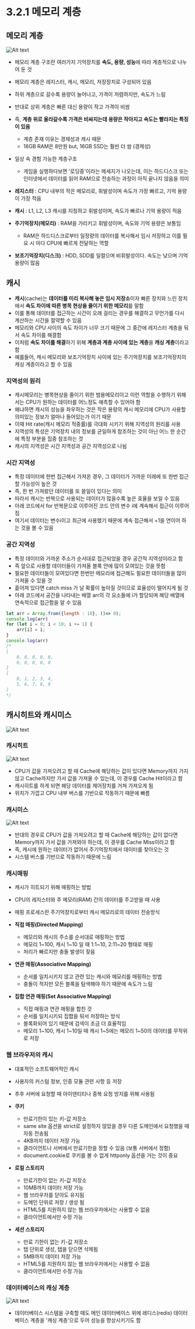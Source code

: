 # 3.2.1 메모리 계층

## 메모리 계층

![Alt text](../../img/memory_hierarchy.jpg)

- 메모리 계층 구조란 여러가지 기억장치를 **속도, 용량, 성능**에 따라 계층적으로 나누어 둔 것
- 메모리 계층은 레지스터, 캐시, 메모리, 저장장치로 구성되어 있음
- 하위 계층으로 갈수록 용량이 늘어나고, 가격이 저렴하지만, 속도가 느림
- 반대로 상위 계층은 빠른 대신 용량이 작고 가격이 비쌈
- 즉, **계층 위로 올라갈수록 가격은 비싸지는데 용량은 작아지고 속도는 빨라지는 특징이 있음**
  - 계층 존재 이유는 경제성과 캐시 때문
  - 16GB RAM은 8만원 but, 16GB SSD는 훨씬 더 쌈 (경제성)
- 일상 속 경험 가능한 계층구조
  - 게임을 실행하다보면 '로딩중'이라는 메세지가 나오는데, 이는 하드디스크 또는 인터넷에서 데이터를 읽어 RAM으로 전송하는 과정이 아직 끝나지 않음을 의미

- **레지스터** : CPU 내부의 작은 메모리로, 휘발성이며 속도가 가장 빠르고, 기억 용량이 가장 적음
- **캐시** : L1, L2, L3 캐시를 지칭하고 휘발성이며, 속도가 빠르나 기억 용량이 적음
- **주기억장치(메모리)** : RAM을 가리키고 휘발성이며, 속도와 기억 용량은 보통임
  - RAM은 하드디스크로부터 일정량의 데이터를 복사해서 임시 저장하고 이를 필요 시 마다 CPU에 빠르게 전달하는 역할
- **보조기억장치(디스크)** : HDD, SDD를 일컬으며 비휘발성이다. 속도는 낮으며 기억 용량이 많음

## 캐시
- **캐시**(cache)는 **데이터를 미리 복사해 놓은 임시 저장소**이자 빠른 장치와 느린 장치에서 **속도 차이에 따른 병목 현상을 줄이기 위한 메모리**를 말함
- 이를 통해 데이터를 접근하는 시간이 오래 걸리는 경우를 해결하고 무언가를 다시 계산하는 시간을 절약할 수 있음
- 메모리와 CPU 사이의 속도 차이가 너무 크기 때문에 그 중간에 레지스터 계층을 둬서 속도 차이를 해결함
- 이처럼 **속도 차이를 해결**하기 위해 **계층과 계층 사이에 있는 계층**을 **캐싱 계층**이라고 함
- 예를들어, 캐시 메모리와 보조기억장치 사이에 있는 주기억장치를 보조기억장치의 캐싱 계층이라고 할 수 있음

### 지역성의 원리
- 캐시메모리는 병목현상을 줄이기 위한 범용메모리이고 이런 역할을 수행하기 위해서는 CPU가 원하는 데이터를 어느정도 예측할 수 있어야 함
- 왜냐하면 캐시의 성능을 좌우하는 것은 작은 용량의 캐시 메모리에 CPU가 사용할 의미있는 정보가 얼마나 들어있는가 이기 때문
- 이때 Hit rate(캐시 메모리 적중률)를 극대화 시키기 위해 지역성의 원리를 사용
- 지역성의 특성은 기억장치 내의 정보를 균일하게 참조하는 것이 아닌 어느 한 순간에 특정 부분을 집중 참조하는 것
- 캐시의 지역성은 시간 지역성과 공간 지역성으로 나뉨

### 시간 지역성
- 특정 데이터에 한번 접근해서 가져온 경우, 그 데이터가 가까운 미래에 또 한번 접근할 가능성이 높은 것
- 즉, 한 번 가져왔던 데이터를 또 쓸일이 있다는 의미
- 따라서 캐시는 반복으로 사용되는 데이터가 많을수록 높은 효율을 보일 수 있음
- 아래 코드에서 for 반복문으로 이루어진 코드 안의 변수 i에 계속해서 접근이 이루어짐
- 여기서 데이터는 변수i이고 최근에 사용했기 때문에 계속 접근해서 +1을 연이어 하는 것을 볼 수 있음

### 공간 지역성
- 특정 데이터와 가까운 주소가 순서대로 접근되었을 경우 공간적 지역성이라고 함
- 즉 앞으로 사용할 데이터들이 가져올 블록 안에 많이 모여있는 것을 뜻함
- 필요한 데이터들이 모여있다면 한번만 메모리에 접근해도 필요한 데이터들을 많이 가져올 수 있을 것
- 흩어져 있다면 catch miss 가 날 확률이 높아질 것이므로 효율성이 떨어지게 될 것
- 아래 코드에서 공간을 나타내는 배열 arr의 각 요소들에 i가 할당되며 해당 배열에 연속적으로 접근함을 알 수 있음

```javascript
let arr = Array.from({length : 10}, ()=> 0);
console.log(arr)
for (let i = 0; i < 10; i += 1) {
    arr[i] = i;
}
console.log(arr)
/*
[
    0, 0, 0, 0, 0,
    0, 0, 0, 0, 0
]
[
    0, 1, 2, 3, 4,
    5, 6, 7, 8, 9
]
*/
```

## 캐시히트와 캐시미스


![Alt text](../../img/cache_hit_miss.png)

### 캐시히트

![Alt text](../../img/cache_hit.png)

- CPU가 값을 가져오려고 할 때 Cache에 해당하는 값이 있다면 Memory까지 가지 않고 Cache까지만 가서 값을 가져올 수 있는데, 이 경우를 Cache Hit이라고 함
- 캐시히트를 하게 되면 해당 데이터를 제어장치를 거쳐 가져오게 됨
- 위치가 가깝고 CPU 내부 버스를 기반으로 작동하기 때문에 빠름

### 캐시미스

![Alt text](../../img/cache_miss.png)

- 반대의 경우로 CPU가 값을 가져오려고 할 때 Cache에 해당하는 값이 없다면 Memory까지 가서 값을 가져와야 하는데, 이 경우를 Cache Miss이라고 함
- 즉, 캐시에 원하는 데이터가 없어서 주기억장치에서 데이터를 찾아오는 것
- 시스템 버스를 기반으로 작동하기 때문에 느림

### 캐시매핑
- 캐시가 히트되기 위해 매핑하는 방법 
- CPU의 레지스터와 주 메모리(RAM) 간의 데이터를 주고받을 때 사용
- 매핑 프로세스란 주기억장치로부터 캐시 메모리로의 데이터 전송방식


- **직접 매핑(Directed Mapping)**
  - 메모리와 캐시의 주소를 순서대로 매핑하는 방법
  - 메모리 1~100, 캐시 1~10 일 때 1:1~10, 2:11~20 형태로 매핑
  - 처리가 빠르지만 충돌 발생이 잦음

- **연관 매핑(Associative Mapping)**
  - 순서를 일치시키지 않고 관련 있는 캐시와 메모리를 매핑하는 방법
  - 충돌이 적지만 모든 블록을 탐색해야 하기 때문에 속도가 느림

- **집합 연관 매핑(Set Associative Mapping)**
  - 직접 매핑과 연관 매핑을 합친 것
  - 순서를 일치시키되 집합을 둬서 저장하는 방식
  - 블록화되어 있기 때문에 검색이 조금 더 효율적임
  - 메모리 1~100, 캐시 1~10일 때 캐시 1~5에는 메모리 1~50의 데이터를 무작위로 저장


### 웹 브라우저의 캐시
- 대표적인 소프트웨어적인 캐시
- 사용자의 커스텀 정보, 인증 모듈 관련 사항 등 저장
- 추후 서버에 요청할 때 아이덴티티나 중복 요청 방지를 위해 사용됨

- **쿠키**
  - 만료기한이 있는 키-값 저장소
  - same site 옵션을 strict로 설정하지 않았을 경우 다른 도메인에서 요청했을 때 자동 전송됨
  - 4KB까지 데이터 저장 가능
  - 클라이언트나 서버에서 만료기한을 정할 수 있음 (보통 서버에서 정함)
  - document.cookie로 쿠키를 볼 수 없게 httponly 옵션을 거는 것이 중요

- **로컬 스토리지**
  - 만료기한이 없는 키-값 저장소
  - 10MB까지 데이터 저장 가능
  - 웹 브라우저를 닫아도 유지됨
  - 도메인 단위로 저장 / 생성 됨
  - HTML5를 지원하지 않는 웹 브라우저에서는 사용할 수 없음
  - 클라이언트에서만 수정 가능

- **세션 스토리지**
  - 만료 기한이 없는 키-값 저장소
  - 탭 단위로 생성, 탭을 닫으면 삭제됨
  - 5MB까지 데이터 저장 가능
  - HTML5를 지원하지 않는 웹 브라우저에서는 사용할 수 없음
  - 클라이언트에서만 수정 가능

### 데이터베이스의 캐싱 계층

![Alt text](../../img/redis.png)

- 데이터베이스 시스템을 구축할 때도 메인 데이터베이스 위에 레디스(redis) 데이터베이스 계층을 '캐싱 계층'으로 두어 성능을 향상시키기도 함